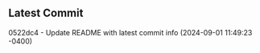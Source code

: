 
## Latest Commit
0522dc4 - Update README with latest commit info (2024-09-01 11:49:23 -0400) <Yunxi-Zhou>
